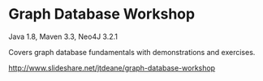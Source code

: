 Graph Database Workshop
=======================

Java 1.8, Maven 3.3, Neo4J 3.2.1

Covers graph database fundamentals with demonstrations and exercises.

http://www.slideshare.net/jtdeane/graph-database-workshop
